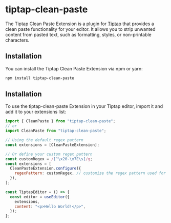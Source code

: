 # tiptap-clean-paste

The Tiptap Clean Paste Extension is a plugin for [Tiptap](https://tiptap.dev/) that provides a clean paste functionality for your editor. It allows you to strip unwanted content from pasted text, such as formatting, styles, or non-printable characters.

## Installation

You can install the Tiptap Clean Paste Extension via npm or yarn:

```bash
npm install tiptap-clean-paste
```

## Installation

To use the tiptap-clean-paste Extension in your Tiptap editor, import it and add it to your extensions list:

```jsx
import { CleanPaste } from "tiptap-clean-paste";
// or
import CleanPaste from "tiptap-clean-paste";

// Using the default regex pattern
const extensions = [CleanPasteExtension];

// Or define your custom regex pattern
const customRegex = /[^\x20-\x7E\s]/g;
const extensions = [
  CleanPasteExtension.configure({
    regexPattern: customRegex, // customize the regex pattern used for cleaning pasted text
  }),
];

const TiptapEditor = () => {
  const editor = useEditor({
    extensions,
    content: "<p>Hello World!</p>",
  });
};
```
